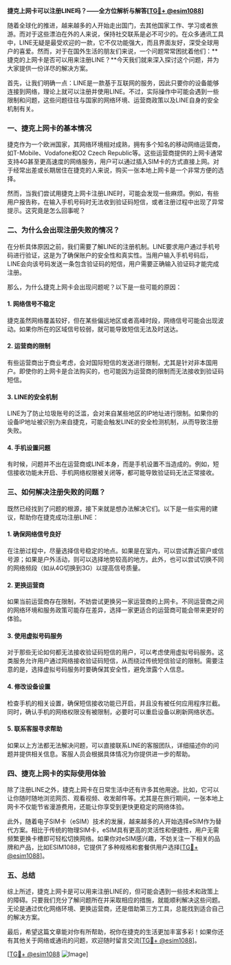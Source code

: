 **捷克上网卡可以注册LINE吗？——全方位解析与解答[[TG💪+ @esim1088](https://t.me/s/esim1088)]**

随着全球化的推进，越来越多的人开始走出国门，去其他国家工作、学习或者旅游。而对于这些漂泊在外的人来说，保持社交联系是必不可少的。在众多通讯工具中，LINE无疑是最受欢迎的一款，它不仅功能强大，而且界面友好，深受全球用户的喜爱。然而，对于在国外生活的朋友们来说，一个问题常常困扰着他们：**捷克的上网卡是否可以用来注册LINE？**今天我们就来深入探讨这个问题，并为大家提供一份详尽的解决方案。

首先，让我们明确一点：LINE是一款基于互联网的服务，因此只要你的设备能够连接到网络，理论上就可以注册并使用LINE。不过，实际操作中可能会遇到一些限制和问题，这些问题往往与国家的网络环境、运营商政策以及LINE自身的安全机制有关。

### **一、捷克上网卡的基本情况**

捷克作为一个欧洲国家，其网络环境相对成熟，拥有多个知名的移动网络运营商，如T-Mobile、Vodafone和O2 Czech Republic等。这些运营商提供的上网卡通常支持4G甚至更高速度的网络服务，用户可以通过插入SIM卡的方式直接上网。对于经常出差或长期居住在捷克的人来说，购买一张本地上网卡是一个非常方便的选择。

然而，当我们尝试用捷克上网卡注册LINE时，可能会发现一些麻烦。例如，有些用户报告称，在输入手机号码时无法收到验证码短信，或者注册过程中出现了异常提示。这究竟是怎么回事呢？

### **二、为什么会出现注册失败的情况？**

在分析具体原因之前，我们需要了解LINE的注册机制。LINE要求用户通过手机号码进行验证，这是为了确保账户的安全性和真实性。当用户输入手机号码后，LINE会向该号码发送一条包含验证码的短信，用户需要正确输入验证码才能完成注册。

那么，为什么捷克上网卡会出现问题呢？以下是一些可能的原因：

#### **1. 网络信号不稳定**
捷克虽然网络覆盖较好，但在某些偏远地区或者高峰时段，网络信号可能会出现波动。如果你所在的区域信号较弱，就可能导致短信无法及时送达。

#### **2. 运营商的限制**
有些运营商出于商业考虑，会对国际短信的发送进行限制，尤其是针对非本国用户。即使你的上网卡是合法购买的，也可能因为运营商的限制而无法接收到验证码短信。

#### **3. LINE的安全机制**
LINE为了防止垃圾账号的泛滥，会对来自某些地区的IP地址进行限制。如果你的设备IP地址被识别为来自捷克，可能会触发LINE的安全检测机制，从而导致注册失败。

#### **4. 手机设置问题**
有时候，问题并不出在运营商或LINE本身，而是手机设置不当造成的。例如，短信接收功能未开启、手机网络权限被关闭等，都可能导致验证码无法正常接收。

### **三、如何解决注册失败的问题？**

既然已经找到了问题的根源，接下来就是想办法解决它们。以下是一些实用的建议，帮助你在捷克成功注册LINE：

#### **1. 确保网络信号良好**
在注册过程中，尽量选择信号稳定的地点。如果是在室内，可以尝试靠近窗户或信号源；如果是户外活动，则可以选择地势较高的地方。此外，也可以尝试切换不同的网络频段（如从4G切换到3G）以提高信号质量。

#### **2. 更换运营商**
如果当前运营商存在限制，不妨尝试更换另一家运营商的上网卡。不同运营商之间的网络环境和服务政策可能存在差异，选择一家更适合的运营商可能会带来更好的体验。

#### **3. 使用虚拟号码服务**
对于那些无论如何都无法接收验证码短信的用户，可以考虑使用虚拟号码服务。这类服务允许用户通过网络接收验证码短信，从而绕过传统短信验证的限制。需要注意的是，选择虚拟号码服务时要确保其安全性，避免泄露个人信息。

#### **4. 修改设备设置**
检查手机的相关设置，确保短信接收功能已开启，并且没有被任何应用程序拦截。同时，确认手机的网络权限没有被限制，必要时可以重启设备以刷新网络状态。

#### **5. 联系客服寻求帮助**
如果以上方法都无法解决问题，可以直接联系LINE的客服团队，详细描述你的问题并提供相关信息。客服人员会根据具体情况为你提供进一步的帮助。

### **四、捷克上网卡的实际使用体验**

除了注册LINE之外，捷克上网卡在日常生活中还有许多其他用途。比如，它可以让你随时随地浏览网页、观看视频、收发邮件等。尤其是在旅行期间，一张本地上网卡不仅能节省漫游费用，还能让你享受到更快更稳定的网络体验。

此外，随着电子SIM卡（eSIM）技术的发展，越来越多的人开始选择eSIM作为替代方案。相比于传统的物理SIM卡，eSIM具有更高的灵活性和便捷性，用户无需频繁更换卡槽即可轻松切换网络。如果你对eSIM感兴趣，不妨关注一下相关的品牌和产品，比如ESIM1088，它提供了多种规格和套餐供用户选择[[TG💪+ @esim1088](https://t.me/s/esim1088)]。

### **五、总结**

综上所述，捷克上网卡是可以用来注册LINE的，但可能会遇到一些技术和政策上的障碍。只要我们充分了解问题所在并采取相应的措施，就能顺利解决这些问题。无论是通过优化网络环境、更换运营商，还是借助第三方工具，总能找到适合自己的解决方案。

最后，希望这篇文章能对你有所帮助，祝你在捷克的生活更加丰富多彩！如果你还有其他关于网络或通讯的问题，欢迎随时留言交流[[TG💪+ @esim1088](https://t.me/s/esim1088)]。

[[TG💪+ @esim1088](https://t.me/s/esim1088) ![Image](https://i.postimg.cc/4NQfJmqS/Snipaste-2025-05-13-00-14-12.png)]